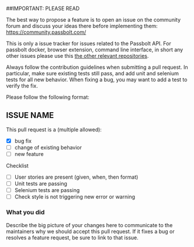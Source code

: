 ##IMPORTANT: PLEASE READ

The best way to propose a feature is to open an issue on the community forum and discuss your 
ideas there before implementing them: https://community.passbolt.com/

This is only a issue tracker for issues related to the Passbolt API.
For passbolt docker, browser extension, command line interface, in short any other issues 
please use this [the other relevant repositories](https://github.com/passbolt).

Always follow the contribution guidelines when submitting a pull request.
In particular, make sure existing tests still pass, and add unit and selenium tests for all new behavior. When fixing a bug, 
you may want to add a test to verify the fix.

Please follow the following format:

## ISSUE NAME

This pull request is a (multiple allowed):

* [x] bug fix
* [ ] change of existing behavior
* [ ] new feature

Checklist
* [ ] User stories are present (given, when, then format)
* [ ] Unit tests are passing
* [ ] Selenium tests are passing
* [ ] Check style is not triggering new error or warning

### What you did
Describe the big picture of your changes here to communicate to the maintainers why we 
should accept this pull request. If it fixes a bug or resolves a feature request, be sure 
to link to that issue.
